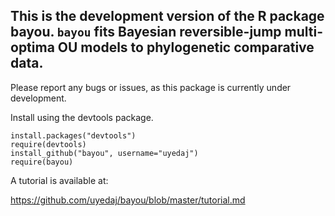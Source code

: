 ## This is the development version of the R package bayou. ``` bayou ``` fits Bayesian reversible-jump multi-optima OU models to phylogenetic comparative data.

Please report any bugs or issues, as this package is currently under development.

Install using the devtools package.
```
install.packages("devtools")
require(devtools)
install_github("bayou", username="uyedaj")
require(bayou)
```

A tutorial is available at:

https://github.com/uyedaj/bayou/blob/master/tutorial.md





